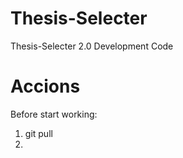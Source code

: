 # Thesis-Selecter
Thesis-Selecter 2.0 Development Code

# Accions
Before start working:
1. git pull 
2. 
